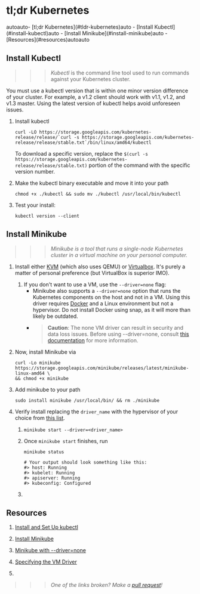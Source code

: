 # tl;dr Kubernetes 

<!-- TOC -->autoauto- [tl;dr Kubernetes](#tldr-kubernetes)auto    - [Install Kubectl](#install-kubectl)auto    - [Install Minikube](#install-minikube)auto    - [Resources](#resources)autoauto<!-- /TOC -->

## Install Kubectl

>>> _Kubectl_ is the command line tool used to run commands against your Kubernetes cluster.

You must use a kubectl version that is within one minor version difference of
your cluster. For example, a v1.2 client should work with v1.1, v1.2, and v1.3
master. Using the latest version of kubectl helps avoid unforeseen issues.


1. Install kubectl
   ```
   curl -LO https://storage.googleapis.com/kubernetes-release/release/`curl -s https://storage.googleapis.com/kubernetes-release/release/stable.txt`/bin/linux/amd64/kubectl
   ```
   To download a specific version, replace the `$(curl -s
   https://storage.googleapis.com/kubernetes-release/release/stable.txt)` portion of
   the command with the specific version number.

1. Make the kubectl binary executable and move it into your path
   ```
   chmod +x ./kubectl && sudo mv ./kubectl /usr/local/bin/kubectl
   ```

1. Test your install:
   ```
   kubectl version --client
   ```


## Install Minikube

>>>_Minikube is a tool that runs a single-node Kubernetes cluster in a virtual machine on your personal computer._

1. Install either [KVM](https://www.linux-kvm.org/page/Main_Page) (which also
   uses QEMU) or [Virtualbox](https://www.virtualbox.org/wiki/Downloads). It's
   purely a matter of personal preference (but VirtualBox is superior IMO).
   1. If you don't want to use a VM, use the `--driver=none` flag:
      * Minikube also supports a `--driver=none` option that runs the Kubernetes
      components on the host and not in a VM. Using this driver requires
      [Docker](https://www.docker.com/products/docker-desktop) and a Linux
      environment but not a hypervisor. Do not install Docker using snap, as it
      will more than likely be outdated.
      * > **Caution**: The none VM driver can result in security and data loss
          issues. Before using --driver=none, consult 
          [this documentation](https://minikube.sigs.k8s.io/docs/drivers/none/) 
          for more information.
1. Now, install Minikube via
   ```
   curl -Lo minikube https://storage.googleapis.com/minikube/releases/latest/minikube-linux-amd64 \
   && chmod +x minikube
   ```
1. Add minikube to your path
   ```
   sudo install minikube /usr/local/bin/ && rm ./minikube
   ```
1. Verify install replacing the `driver_name` with the hypervisor of your choice from 
   [this list](https://kubernetes.io/docs/setup/learning-environment/minikube/#specifying-the-vm-driver).
   
   1. ```
      minikube start --driver=<driver_name>
      ```
   1. Once `minikube start` finishes, run 
      ```
      minikube status
      
      # Your output should look something like this:
      #> host: Running
      #> kubelet: Running
      #> apiserver: Running
      #> kubeconfig: Configured
      ```
   1. 


## Resources
1. [Install and Set Up kubectl](https://kubernetes.io/docs/tasks/tools/install-kubectl/#install-kubectl-on-linux)

1. [Install Minikube](https://kubernetes.io/docs/tasks/tools/install-minikube/)

1. [Minikube with --driver=none](https://minikube.sigs.k8s.io/docs/drivers/none/)

1. [Specifying the VM Driver](https://kubernetes.io/docs/setup/learning-environment/minikube/#specifying-the-vm-driver)

1. 

>>> _One of the links broken? Make a [pull request](https://github.com/strickolas/tldr/pulls)!_